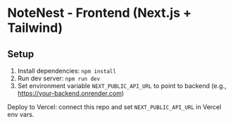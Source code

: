 # NoteNest - Frontend (Next.js + Tailwind)

## Setup
1. Install dependencies: `npm install`
2. Run dev server: `npm run dev`
3. Set environment variable `NEXT_PUBLIC_API_URL` to point to backend (e.g., https://your-backend.onrender.com)

Deploy to Vercel: connect this repo and set `NEXT_PUBLIC_API_URL` in Vercel env vars.

